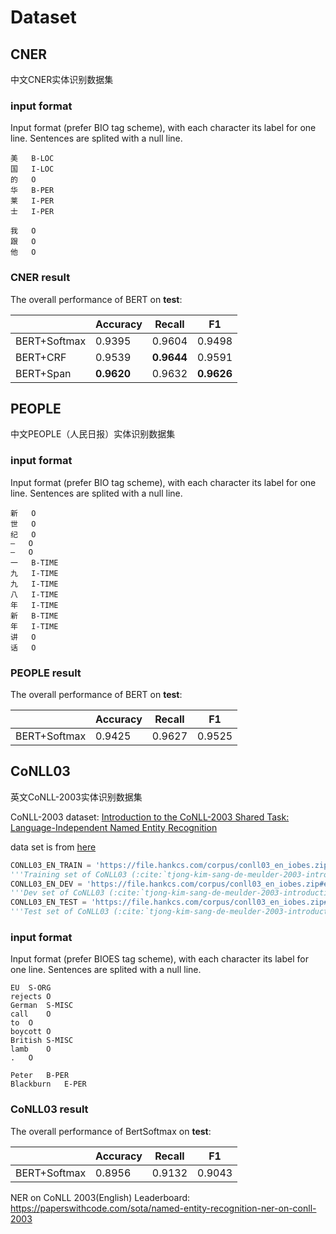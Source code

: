 # Dataset

## CNER
中文CNER实体识别数据集
### input format

Input format (prefer BIO tag scheme), with each character its label for one line. Sentences are splited with a null line.

```text
美	B-LOC
国	I-LOC
的	O
华	B-PER
莱	I-PER
士	I-PER

我	O
跟	O
他	O
```

### CNER result

The overall performance of BERT on **test**:

|              | Accuracy  | Recall    | F1  |
| ------------ | ------------------ | ------------------ | ------------------ |
| BERT+Softmax | 0.9395     | 0.9604     | 0.9498     |
| BERT+CRF     | 0.9539     | **0.9644** | 0.9591     |
| BERT+Span    | **0.9620** | 0.9632     | **0.9626** |

## PEOPLE
中文PEOPLE（人民日报）实体识别数据集
### input format
Input format (prefer BIO tag scheme), with each character its label for one line. Sentences are splited with a null line.
```shell
新	O
世	O
纪	O
—	O
—	O
一	B-TIME
九	I-TIME
九	I-TIME
八	I-TIME
年	I-TIME
新	B-TIME
年	I-TIME
讲	O
话	O
```

### PEOPLE result

The overall performance of BERT on **test**:

|              | Accuracy  | Recall    | F1  |
| ------------ | ------------------ | ------------------ | ------------------ |
| BERT+Softmax | 0.9425     | 0.9627   | 0.9525     |

## CoNLL03
英文CoNLL-2003实体识别数据集

CoNLL-2003 dataset: [Introduction to the CoNLL-2003 Shared Task: Language-Independent Named Entity Recognition](https://paperswithcode.com/dataset/conll-2003)


data set is from [here](https://github.com/hankcs/HanLP/blob/doc-zh/hanlp/datasets/ner/conll03.py)
```python
CONLL03_EN_TRAIN = 'https://file.hankcs.com/corpus/conll03_en_iobes.zip#eng.train.tsv'
'''Training set of CoNLL03 (:cite:`tjong-kim-sang-de-meulder-2003-introduction`)'''
CONLL03_EN_DEV = 'https://file.hankcs.com/corpus/conll03_en_iobes.zip#eng.dev.tsv'
'''Dev set of CoNLL03 (:cite:`tjong-kim-sang-de-meulder-2003-introduction`)'''
CONLL03_EN_TEST = 'https://file.hankcs.com/corpus/conll03_en_iobes.zip#eng.test.tsv'
'''Test set of CoNLL03 (:cite:`tjong-kim-sang-de-meulder-2003-introduction`)'''
```

### input format

Input format (prefer BIOES tag scheme), with each character its label for one line. Sentences are splited with a null line.

```text
EU	S-ORG
rejects	O
German	S-MISC
call	O
to	O
boycott	O
British	S-MISC
lamb	O
.	O

Peter	B-PER
Blackburn	E-PER
```

### CoNLL03 result

The overall performance of BertSoftmax on **test**:

|              | Accuracy  | Recall    | F1  |
| ------------ | ------------------ | ------------------ | ------------------ |
| BERT+Softmax | 0.8956     | 0.9132   | 0.9043     |


NER on CoNLL 2003(English) Leaderboard: https://paperswithcode.com/sota/named-entity-recognition-ner-on-conll-2003